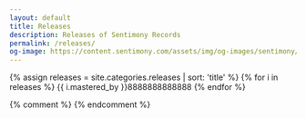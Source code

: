 ```yaml
---
layout: default
title: Releases
description: Releases of Sentimony Records
permalink: /releases/
og-image: https://content.sentimony.com/assets/img/og-images/sentimony/home.jpg
---
```


{% assign releases = site.categories.releases | sort: 'title' %}
{% for i in releases %}
    {{ i.mastered_by }}8888888888888
{% endfor %}

{% comment %}
{% endcomment %}
